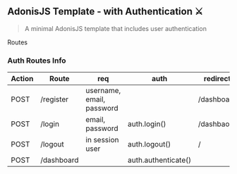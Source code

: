 ## AdonisJS Template - with Authentication  ⚔️  

> A minimal AdonisJS template that includes user authentication


Routes

### Auth Routes Info

| Action | Route      | req                       | auth                | redirect   |
|--------|------------|---------------------------|---------------------|------------|
| POST   | /register  | username, email, password |                     | /dashboard |
| POST   | /login     | email, password           | auth.login()        | /dashbaord |
| POST   | /logout    | in session user           | auth.logout()       | /          |
| POST   | /dashboard |                           | auth.authenticate() |            |

